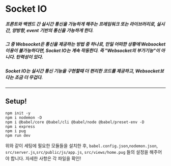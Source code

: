 # Socket IO

##### 프론트와 백엔드 간 실시간 통신을 가능하게 해주는 프레임워크 또는 라이브러리로, 실시간, 양방향, event 기반의 통신을 가능하게 한다.
##### 그 중 Websocket은 통신을 제공하는 방법 중 하나로, 만일 어떠한 상황에 Websocket 이용이 불가능하다면, Socket IO는 계속 작동한다. 즉 "Websocket의 부가기능"이 아니다. 탄력성이 있다.
##### Socket IO는 실시간 통신 기능을 구현할때 더 편리한 코드를 제공하고, Websocket보다는 조금 더 무겁다.

---

## Setup!
```
npm init -y
npm i nodemon -D
npm i @babel/core @babel/cli @babel/node @babel/preset-env -D
npm i express
npm i pug
npm run dev
```
위와 같이 세팅에 필요한 모듈들을 설치한 후, ``babel.config.json``,``nodemon.json``, ``src/server.js``,``src/public/js/app.js``, ``src/views/home.pug`` 들의 설정을 해주어야 합니다. 자세한 사항은 각 파일을 확인!
